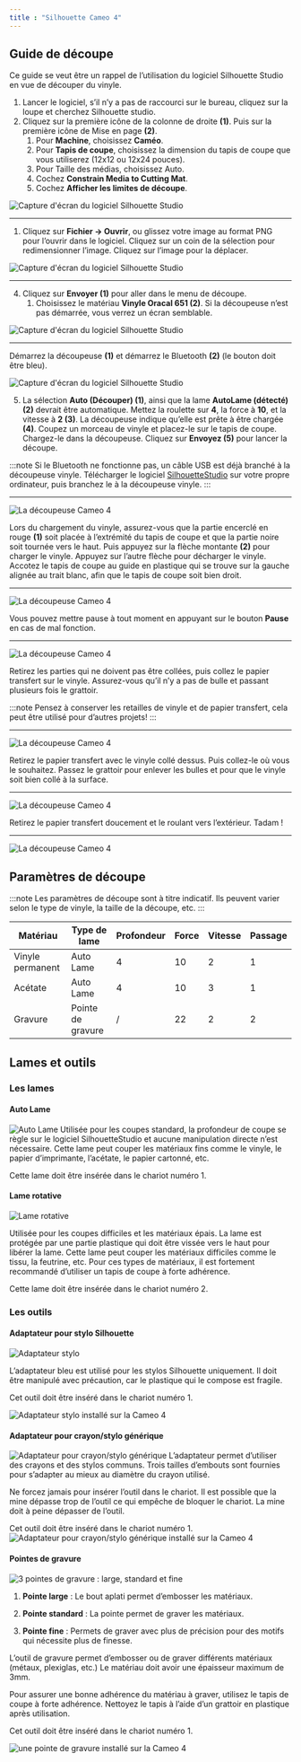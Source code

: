 ```yaml
---
title : "Silhouette Cameo 4"
---
```


## Guide de découpe 

Ce guide se veut être un rappel de l’utilisation du logiciel Silhouette Studio en vue de découper du vinyle.

1. Lancer le logiciel, s’il n’y a pas de raccourci sur le bureau, cliquez sur la loupe et cherchez Silhouette studio.
2. Cliquez sur la première icône de la colonne de droite **(1)**. Puis sur la première icône de Mise en page **(2)**.
    1. Pour **Machine**, choisissez **Caméo**.
    2. Pour **Tapis de coupe**, choisissez la dimension du tapis de coupe que vous utiliserez (12x12 ou 12x24 pouces).
    3. Pour Taille des médias, choisissez Auto.
    4. Cochez **Constrain Media to Cutting Mat**.
    5. Cochez **Afficher les limites de découpe**.
        
![Capture d'écran du logiciel Silhouette Studio](/img/docs/cameo1.webp)

---

1. Cliquez sur **Fichier → Ouvrir**, ou glissez votre image au format PNG pour l’ouvrir dans le logiciel. Cliquez sur un coin de la sélection pour redimensionner l’image. 
Cliquez sur l’image pour la déplacer.
    
![Capture d'écran du logiciel Silhouette Studio](/img/docs/cameo2.webp)

---

4. Cliquez sur **Envoyer (1)** pour aller dans le menu de découpe.
    1. Choisissez le matériau **Vinyle Oracal 651 (2)**. Si la découpeuse n’est pas démarrée, vous verrez un écran semblable.
        
![Capture d'écran du logiciel Silhouette Studio](/img/docs/cameo3.webp)
        
---

Démarrez la découpeuse **(1)** et démarrez le Bluetooth **(2)** (le bouton doit être bleu).
    
![Capture d'écran du logiciel Silhouette Studio](/img/docs/cameo4.webp)
    
5. La sélection **Auto (Découper) (1)**, ainsi que la lame **AutoLame (détecté)** **(2)** devrait être automatique. Mettez la roulette sur **4**, la force à **10**, et la vitesse à **2 (3)**. 
La découpeuse indique qu’elle est prête à être chargée **(4)**. Coupez un morceau de vinyle et placez-le sur le tapis de coupe. Chargez-le dans la découpeuse. Cliquez sur **Envoyez (5)** pour lancer la découpe.

:::note
Si le Bluetooth ne fonctionne pas, un câble USB est déjà branché à la découpeuse vinyle. Télécharger le logiciel [SilhouetteStudio](https://www.silhouetteamerica.com/software) sur votre propre ordinateur, puis branchez le à la découpeuse vinyle.
:::

---

![La découpeuse Cameo 4](/img/docs/cameo5.webp)

Lors du chargement du vinyle, assurez-vous que la partie encerclé en rouge **(1)** soit placée à l’extrémité du tapis de coupe et que la partie noire soit tournée vers le haut. Puis appuyez sur la flèche montante **(2)** pour charger le vinyle. Appuyez sur l’autre flèche pour décharger le vinyle. Accotez le tapis de coupe au guide en plastique qui se trouve sur la gauche alignée au trait blanc, afin que le tapis de coupe soit bien droit.

---

![La découpeuse Cameo 4](/img/docs/cameo6.webp)

Vous pouvez mettre pause à tout moment en appuyant sur le bouton **Pause** en cas de mal fonction.

---

![La découpeuse Cameo 4](/img/docs/cameo7.webp)

Retirez les parties qui ne doivent pas être collées, puis collez le papier transfert sur le vinyle. Assurez-vous qu’il n’y a pas de bulle et passant plusieurs fois le grattoir.

:::note
    Pensez à conserver les retailles de vinyle et de papier transfert, cela peut être utilisé pour d’autres projets!
:::

---

![La découpeuse Cameo 4](/img/docs/cameo8.webp)

Retirez le papier transfert avec le vinyle collé dessus. Puis collez-le où vous le souhaitez. Passez le grattoir pour enlever les bulles et pour que le vinyle soit bien collé à la surface.

---

![La découpeuse Cameo 4](/img/docs/cameo9.webp)

Retirez le papier transfert doucement et le roulant vers l’extérieur. Tadam !

---

![La découpeuse Cameo 4](/img/docs/cameo10.webp)

## Paramètres de découpe

:::note 
Les paramètres de découpe sont à titre indicatif. Ils peuvent varier selon le type de vinyle, la taille de la découpe, etc.
:::

| Matériau | Type de lame | Profondeur | Force | Vitesse | Passage |
| --- | --- | --- | --- | --- | --- |
| Vinyle permanent | Auto Lame| 4 | 10 | 2 | 1 |
| Acétate | Auto Lame | 4 | 10 | 3 | 1 |
| Gravure | Pointe de gravure | / | 22 | 2 | 2 |

## Lames et outils

### Les lames

#### Auto Lame

![Auto Lame](/img/docs/cameo11.webp)
Utilisée pour les coupes standard, la profondeur de coupe se règle sur le logiciel SilhouetteStudio et aucune manipulation directe n’est nécessaire. Cette lame peut couper les matériaux fins comme le vinyle, le papier d’imprimante, l’acétate, le papier cartonné, etc.

Cette lame doit être insérée dans le chariot numéro 1.

#### Lame rotative

![Lame rotative](/img/docs/cameo18.webp)

Utilisée pour les coupes difficiles et les matériaux épais. La lame est protégée par une partie plastique qui doit être vissée vers le haut pour libérer la lame. Cette lame peut couper les matériaux difficiles comme le tissu, la feutrine, etc. Pour ces types de matériaux, il est fortement recommandé d’utiliser un tapis de coupe à forte adhérence. 

Cette lame doit être insérée dans le chariot numéro 2.

### Les outils

#### Adaptateur pour stylo Silhouette

![Adaptateur stylo](/img/docs/cameo12.webp)

L’adaptateur bleu est utilisé pour les stylos Silhouette uniquement. Il doit être manipulé avec précaution, car le plastique qui le compose est fragile. 

Cet outil doit être inséré dans le chariot numéro 1.

![Adaptateur stylo installé sur la Cameo 4](/img/docs/cameo13.webp)

#### Adaptateur pour crayon/stylo générique
![Adaptateur pour crayon/stylo générique](/img/docs/cameo14.webp)
L’adaptateur permet d’utiliser des crayons et des stylos communs. Trois tailles d’embouts sont fournies pour s’adapter au mieux au diamètre du crayon utilisé. 

Ne forcez jamais pour insérer l’outil dans le chariot. Il est possible que la mine dépasse trop de l’outil ce qui empêche de bloquer le chariot. La mine doit à peine dépasser de l’outil.

Cet outil doit être inséré dans le chariot numéro 1.
![Adaptateur pour crayon/stylo générique installé sur la Cameo 4](/img/docs/cameo15.webp)

#### Pointes de gravure

![3 pointes de gravure : large, standard et fine](/img/docs/cameo16.webp)

1. **Pointe large** : Le bout aplati permet d’embosser les matériaux.

2. **Pointe standard** : La pointe permet de graver les matériaux.

3. **Pointe fine** : Permets de graver avec plus de précision pour des motifs qui nécessite plus de finesse.

L’outil de gravure permet d’embosser ou de graver différents matériaux (métaux, plexiglas, etc.) Le matériau doit avoir une épaisseur maximum de 3mm. 

Pour assurer une bonne adhérence du matériau à graver, utilisez le tapis de coupe à forte adhérence. Nettoyez le tapis à l’aide d’un grattoir en plastique après utilisation.

Cet outil doit être inséré dans le chariot numéro 1.

![une pointe de gravure installé sur la Cameo 4](/img/docs/cameo17.webp)
